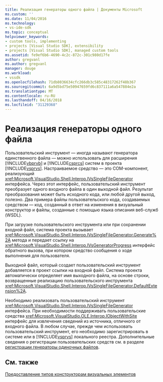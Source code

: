 ```yaml
---
title: Реализация генераторы одного файла | Документы Microsoft
ms.custom: ''
ms.date: 11/04/2016
ms.technology:
- vs-ide-sdk
ms.topic: conceptual
helpviewer_keywords:
- custom tools, implementing
- projects [Visual Studio SDK], extensibility
- projects [Visual Studio SDK], managed custom tools
ms.assetid: fe9ef6b6-4690-4c2c-872c-301c980d17fe
author: gregvanl
ms.author: gregvanl
manager: douge
ms.workload:
- vssdk
ms.openlocfilehash: 71db8036634cfc266db3c585c48317262f48b367
ms.sourcegitcommit: 6a9d5bd75e50947659fd6c837111a6a547884e2a
ms.translationtype: MT
ms.contentlocale: ru-RU
ms.lasthandoff: 04/16/2018
ms.locfileid: "31129368"
---
```

# <a name="implementing-single-file-generators"></a>Реализация генераторы одного файла
Пользовательский инструмент — иногда называют генератора единственного файла — можно использовать для расширения [!INCLUDE[vbprvb](../../code-quality/includes/vbprvb_md.md)] и [!INCLUDE[csprcs](../../data-tools/includes/csprcs_md.md)] систем в проекта [!INCLUDE[vsprvs](../../code-quality/includes/vsprvs_md.md)]. Настраиваемое средство — это COM-компонент, реализующий <xref:Microsoft.VisualStudio.Shell.Interop.IVsSingleFileGenerator> интерфейса. Через этот интерфейс, пользовательский инструмент преобразует одного входного файла в один выходной файл. Результат преобразования может быть исходного кода, или любой другой выход, полезно. Два примера файлы пользовательского кода, создаваемых средством — код, созданный в ответ на изменения в визуальный конструктор и файлы, созданные с помощью языка описания веб-служб (WSDL).  
  
 При загрузке пользовательского инструмента или при сохранении входной файл, система проекта вызывает <xref:Microsoft.VisualStudio.Shell.Interop.IVsSingleFileGenerator.Generate%2A> метода и передает ссылку на <xref:Microsoft.VisualStudio.Shell.Interop.IVsGeneratorProgress> интерфейс обратного вызова, при котором средство сообщения о ходе выполнения для пользователя.  
  
 Выходной файл, который создает пользовательский инструмент добавляется в проект ссылки на входной файл. Система проекта автоматически определяет имя выходного файла, на основе строки, возвращенные реализацию пользовательского инструмента <xref:Microsoft.VisualStudio.Shell.Interop.IVsSingleFileGenerator.DefaultExtension%2A>.  
  
 Необходимо реализовать пользовательский инструмент <xref:Microsoft.VisualStudio.Shell.Interop.IVsSingleFileGenerator> интерфейса. При необходимости поддерживать пользовательские средства <xref:Microsoft.VisualStudio.OLE.Interop.IObjectWithSite> интерфейс для извлечения сведений из источника, отличного от входного файла. В любом случае, прежде чем использовать пользовательский инструмент, его необходимо зарегистрировать в системе или в [!INCLUDE[vsprvs](../../code-quality/includes/vsprvs_md.md)] локального реестра. Дополнительные сведения о регистрации пользовательских средств см. в разделе [регистрации генераторы одиночных файлов](../../extensibility/internals/registering-single-file-generators.md).  
  
## <a name="see-also"></a>См. также  
 [Предоставление типов конструкторам визуальных элементов](../../extensibility/internals/exposing-types-to-visual-designers.md)